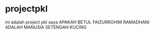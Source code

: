 # projectpkl
ini adalah project pkl saya
APAKAH BETUL FAIZURROHIM RAMADHANI ADALAH MANUSIA SETENGAH KUCING
